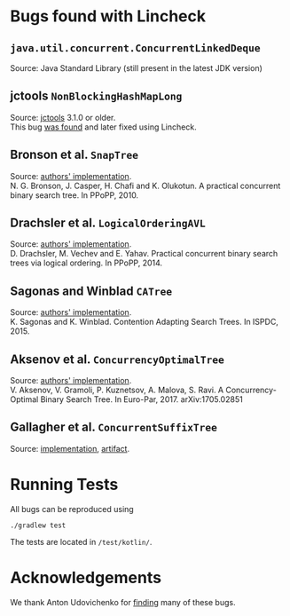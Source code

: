 # Bugs found with Lincheck

## `java.util.concurrent.ConcurrentLinkedDeque` 
Source: Java Standard Library (still present in the latest JDK version)


## jctools `NonBlockingHashMapLong`
Source: [jctools](https://github.com/JCTools/JCTools) 3.1.0 or older.  
This bug [was found](https://github.com/JCTools/JCTools/issues/319) and later fixed using Lincheck.

## Bronson et al. `SnapTree`
Source: [authors' implementation](https://github.com/nbronson/snaptree).  
N. G. Bronson, J. Casper, H. Chafi and K. Olukotun. A practical concurrent binary search tree. In PPoPP, 2010.

## Drachsler et al. `LogicalOrderingAVL`
Source: [authors' implementation](https://github.com/gramoli/synchrobench/blob/master/java/src/trees/lockbased/LogicalOrderingAVL.java).  
D. Drachsler, M. Vechev and E. Yahav. Practical concurrent binary search trees via logical ordering. In PPoPP, 2014.

## Sagonas and Winblad `CATree`
Source: [authors' implementation](https://github.com/gramoli/synchrobench/blob/master/java/src/trees/lockbased/CATreeMapAVL.java).  
K. Sagonas and K. Winblad. Contention Adapting Search Trees. In ISPDC, 2015.

## Aksenov et al. `ConcurrencyOptimalTree`
Source: [authors' implementation](https://github.com/gramoli/synchrobench/blob/master/java/src/trees/lockbased/ConcurrencyOptimalTreeMap.java).  
V. Aksenov, V. Gramoli, P. Kuznetsov, A. Malova, S. Ravi. A Concurrency-Optimal Binary Search Tree. In Euro-Par, 2017. arXiv:1705.02851

## Gallagher et al. `ConcurrentSuffixTree`
Source: [implementation](https://github.com/npgall/concurrent-trees), [artifact](https://mvnrepository.com/artifact/com.googlecode.concurrent-trees/concurrent-trees).


# Running Tests
All bugs can be reproduced using
```
./gradlew test
```

The tests are located in `/test/kotlin/`.  

# Acknowledgements
We thank Anton Udovichenko for [finding](https://github.com/AnthonyUdovichenko/concurrent-algorithms-testing) many of these bugs.